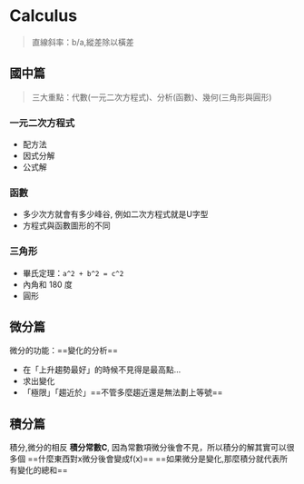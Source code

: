 # Calculus

> 直線斜率：b/a,縱差除以橫差

## 國中篇

> 三大重點：代數(一元二次方程式)、分析(函數)、幾何(三角形與圓形)

### 一元二次方程式
- 配方法
- 因式分解
- 公式解

### 函數
- 多少次方就會有多少峰谷, 例如二次方程式就是U字型
- 方程式與函數圖形的不同

### 三角形
- 畢氏定理：`a^2 + b^2 = c^2`
- 內角和 180 度
- 圓形

## 微分篇
微分的功能：==變化的分析==
- 在「上升趨勢最好」的時候不見得是最高點...
- 求出變化
- 「極限」「趨近於」==不管多麼趨近還是無法劃上等號==

<!-- ![](https://hackmd.io/_uploads/ryOZ5_OSc.jpg)
![](https://hackmd.io/_uploads/rJdWqOdHc.jpg) -->

## 積分篇
積分,微分的相反
**積分常數C**, 因為常數項微分後會不見，所以積分的解其實可以很多個
==什麼東西對x微分後會變成f(x)==
==如果微分是變化,那麼積分就代表所有變化的總和==

